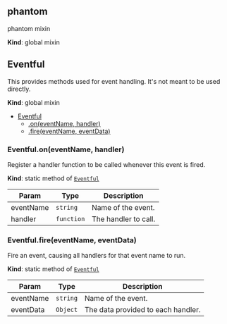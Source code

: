 <a name="phantom"></a>

## phantom
phantom mixin

**Kind**: global mixin  
<a name="Eventful"></a>

## Eventful
This provides methods used for event handling. It's not meant to
be used directly.

**Kind**: global mixin  

* [Eventful](#Eventful)
    * [.on(eventName, handler)](#Eventful.on)
    * [.fire(eventName, eventData)](#Eventful.fire)

<a name="Eventful.on"></a>

### Eventful.on(eventName, handler)
Register a handler function to be called whenever this event is fired.

**Kind**: static method of [<code>Eventful</code>](#Eventful)  

| Param | Type | Description |
| --- | --- | --- |
| eventName | <code>string</code> | Name of the event. |
| handler | <code>function</code> | The handler to call. |

<a name="Eventful.fire"></a>

### Eventful.fire(eventName, eventData)
Fire an event, causing all handlers for that event name to run.

**Kind**: static method of [<code>Eventful</code>](#Eventful)  

| Param | Type | Description |
| --- | --- | --- |
| eventName | <code>string</code> | Name of the event. |
| eventData | <code>Object</code> | The data provided to each handler. |

